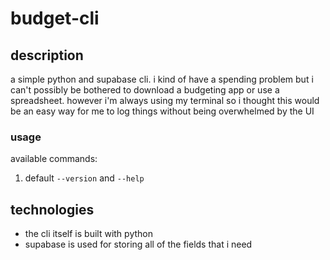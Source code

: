 # budget-cli

## description
a simple python and supabase cli. i kind of have a spending problem but i can't possibly be bothered to download a budgeting app or use a spreadsheet. however i'm always using my terminal so i thought this would be an easy way for me to log things without being overwhelmed by the UI

### usage
available commands:
1. default `--version` and `--help`

## technologies
- the cli itself is built with python
- supabase is used for storing all of the fields that i need